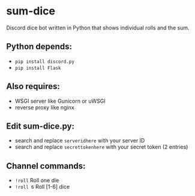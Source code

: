 # sum-dice
Discord dice bot written in Python that shows individual rolls and the sum.

## Python depends:
- `pip install discord.py`
- `pip install Flask`

## Also requires:
- WSGI server like Gunicorn or uWSGI
- reverse proxy like nginx

## Edit sum-dice.py:
- search and replace `serveridhere` with your server ID
- search and replace `secrettokenhere` with your secret token (2 entries)

## Channel commands:
- `!roll` Roll one die
- `!roll 6` Roll [1-6] dice
